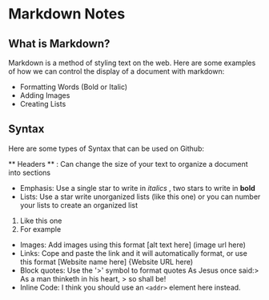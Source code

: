 # Markdown Notes

## What is Markdown?
Markdown is a method of styling text on the web. Here are some examples of how we can control the display of a document with markdown:

  * Formatting Words (Bold or Italic)
  * Adding Images
  * Creating Lists
    
    
## Syntax
Here are some types of Syntax that can be used on Github:

** Headers ** : Can change the size of your text to organize a document into sections 
* Emphasis: Use a single star to write in *italics* , two stars to write in **bold**
* Lists: Use a star write unorganized lists (like this one) or you can number your lists to create an organized list
1. Like this one
2. For example
* Images: Add images using this format [alt text here] (image url here)
* Links: Cope and paste the link and it will automatically format, or use this format [Website name here] {Website URL here)
* Block quotes: Use the '>' symbol to format quotes
As Jesus once said:> As a man thinketh in his heart, > so shall be!
* Inline Code: I think you should use an `<addr>` element here instead.

  